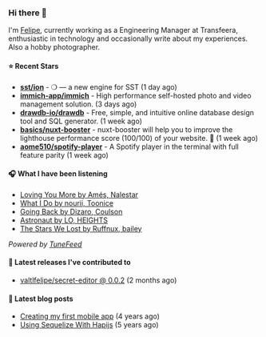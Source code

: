 ### Hi there 👋

I'm [Felipe](https://felipevm.com), currently working as a Engineering Manager at Transfeera, enthusiastic in technology and occasionally write about my experiences. Also a hobby photographer.

#### ⭐ Recent Stars
- **[sst/ion](https://github.com/sst/ion)** - ❍ — a new engine for SST (1 day ago)
- **[immich-app/immich](https://github.com/immich-app/immich)** - High performance self-hosted photo and video management solution. (3 days ago)
- **[drawdb-io/drawdb](https://github.com/drawdb-io/drawdb)** - Free, simple, and intuitive online database design tool and SQL generator. (1 week ago)
- **[basics/nuxt-booster](https://github.com/basics/nuxt-booster)** - nuxt-booster will help you to improve the lighthouse performance score (100/100) of your website. 🚀 (1 week ago)
- **[aome510/spotify-player](https://github.com/aome510/spotify-player)** - A Spotify player in the terminal with full feature parity (1 week ago)

#### 🎧 What I have been listening
- [Loving You More by Amés, Nalestar](https://open.spotify.com/track/0SGe3rmiuDrp1kLoVBy1OB)
- [What I Do by nourii, Toonice](https://open.spotify.com/track/0Kafnq4fSsY5wL7p6v3OBR)
- [Going Back by Dizaro, Coulson](https://open.spotify.com/track/11BjuBxJP9XHeoBap42maV)
- [Astronaut by LO, HEIGHTS](https://open.spotify.com/track/6nMcQh09lWR6Tup4v9ooIg)
- [The Stars We Lost by Ruffnux, bailey](https://open.spotify.com/track/6KwVp2YhIsadVhHHeAdqEg)

_Powered by [TuneFeed](https://tunefeed.app?ref=valtlfelipe-gh-profile)_ 

#### 🚀 Latest releases I've contributed to


- [valtlfelipe/secret-editor @ 0.0.2](https://github.com/valtlfelipe/secret-editor/releases/tag/0.0.2) (2 months ago)

#### 📄 Latest blog posts
- [Creating my first mobile app](https://felipevm.com/posts/creating-my-first-mobile-app/) (4 years ago)
- [Using Sequelize With Hapijs](https://felipevm.com/posts/using-sequelize-with-hapijs/) (5 years ago)
